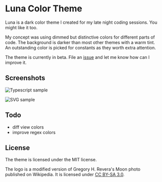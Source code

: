 # Luna Color Theme 

Luna is a dark color theme I created for my late night coding sessions.
You might like it too.

My concept was using dimmed but distinctive colors for different parts of code.
The background is darker than most other themes with a warm tint.
An outstanding color is picked for constants as they worth extra attention.

The theme is currently in beta. 
File an [issue](https://github.com/kkeri/luna/issues) and let me know how can I improve it.

## Screenshots

![Typescript sample](https://raw.githubusercontent.com/wiki/kkeri/luna/ts.png)

![SVG sample](https://raw.githubusercontent.com/wiki/kkeri/luna/svg.png)

## Todo

- diff view colors
- improve regex colors

## License

The theme is licensed under the MIT license.

The logo is a modified version of Gregory H. Revera's Moon photo published on Wikipedia.
It is licensed under [CC BY-SA 3.0](http://creativecommons.org/licenses/by-sa/3.0).

